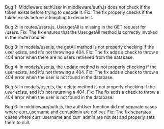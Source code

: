 Bug 1: Middleware authUser in middleware/auth.js does not check if the token exists before trying to decode it.
Fix: The fix properly checks if the token exists before attempting to decode it.

Bug 2: In routes/users.js, User.getAll is missing in the GET request for /users.
Fix: The fix ensures that the User.getAll method is correctly invoked in the route handler.

Bug 3: In models/user.js, the getAll method is not properly checking if the user exists, and it's not throwing a 404.
Fix: The fix adds a check to throw a 404 error when there are no users retrieved from the database.

Bug 4: In models/user.js, the update method is not properly checking if the user exists, and it's not throwing a 404.
Fix: The fix adds a check to throw a 404 error when the user is not found in the database.

Bug 5: In models/user.js, the delete method is not properly checking if the user exists, and it's not returning a 404.
Fix: The fix adds a check to throw a 404 error when the user is not found in the database.

Bug 6: In middleware/auth.js, the authUser function did not separate cases where curr_username and curr_admin are not set.
Fix: The fix separates cases where curr_username and curr_admin are not set and properly sets them to null.